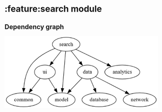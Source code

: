 # :feature:search module
## Dependency graph
<img src="https://github.com/iamoscarliang/spotify-clone/blob/master/images/dep-graphs/dep_graph_feature_search.png">
